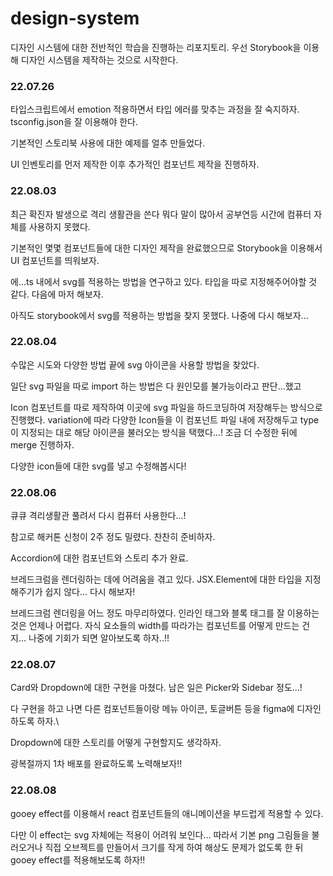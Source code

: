 # design-system

디자인 시스템에 대한 전반적인 학습을 진행하는 리포지토리.
우선 Storybook을 이용해 디자인 시스템을 제작하는 것으로 시작한다.

### 22.07.26

타입스크립트에서 emotion 적용하면서 타입 에러를 맞추는 과정을 잘 숙지하자.
tsconfig.json을 잘 이용해야 한다.

기본적인 스토리북 사용에 대한 예제를 얼추 만들었다.

UI 인벤토리를 먼저 제작한 이후 추가적인 컴포넌트 제작을 진행하자.

### 22.08.03

최근 확진자 발생으로 격리 생활관을 쓴다 뭐다 말이 많아서 공부연등 시간에 컴퓨터 자체를 사용하지 못했다.

기본적인 몇몇 컴포넌트들에 대한 디자인 제작을 완료했으므로 Storybook을 이용해서 UI 컴포넌트를 띄워보자.

에...ts 내에서 svg를 적용하는 방법을 연구하고 있다. 타입을 따로 지정해주어야할 것 같다. 다음에 마저 해보자.

아직도 storybook에서 svg를 적용하는 방법을 찾지 못했다. 나중에 다시 해보자...

### 22.08.04

수많은 시도와 다양한 방법 끝에 svg 아이콘을 사용할 방법을 찾았다.

일단 svg 파일을 따로 import 하는 방법은 다 원인모를 불가능이라고 판단...했고

Icon 컴포넌트를 따로 제작하여 이곳에 svg 파일을 하드코딩하여 저장해두는 방식으로 진행했다.
variation에 따라 다양한 Icon들을 이 컴포넌트 파일 내에 저장해두고 type이 지정되는 대로 해당 아이콘을 불러오는 방식을 택했다...!
조금 더 수정한 뒤에 merge 진행하자.

다양한 icon들에 대한 svg를 넣고 수정해봅시다!

### 22.08.06

큐큐 격리생활관 풀려서 다시 컴퓨터 사용한다...!

참고로 해커톤 신청이 2주 정도 밀렸다. 찬찬히 준비하자.

Accordion에 대한 컴포넌트와 스토리 추가 완료.

브레드크럼을 렌더링하는 데에 어려움을 겪고 있다. JSX.Element에 대한 타입을 지정해주기가 쉽지 않다... 다시 해보자!

브레드크럼 렌더링을 어느 정도 마무리하였다. 인라인 태그와 블록 태그를 잘 이용하는 것은 언제나 어렵다. 
자식 요소들의 width를 따라가는 컴포넌트를 어떻게 만드는 건지... 나중에 기회가 되면 알아보도록 하자..!!

### 22.08.07

Card와 Dropdown에 대한 구현을 마쳤다. 남은 일은 Picker와 Sidebar 정도...!

다 구현을 하고 나면 다른 컴포넌트들이랑 메뉴 아이콘, 토글버튼 등을 figma에 디자인하도록 하자.\

Dropdown에 대한 스토리를 어떻게 구현할지도 생각하자.

광복절까지 1차 배포를 완료하도록 노력해보자!!

### 22.08.08

gooey effect를 이용해서 react 컴포넌트들의 애니메이션을 부드럽게 적용할 수 있다.

다만 이 effect는 svg 자체에는 적용이 어려워 보인다...
따라서 기본 png 그림들을 불러오거나 직접 오브젝트를 만들어서 크기를 작게 하여 해상도 문제가 없도록 한 뒤
gooey effect를 적용해보도록 하자!!
